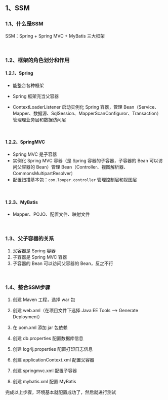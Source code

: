 ## 1、SSM

### 1.1、什么是SSM

SSM：Spring + Spring MVC + MyBatis 三大框架

<br>

### 1.2、框架的角色划分和作用

#### 1.2.1、Spring

* 能整合各种框架

* Spring 框架充当父容器
* ContextLoaderListener 启动实例化 Spring 容器，管理 Bean（Service、Mapper、数据源、SqlSession、MapperScanConfiguror、Transaction）管理理业务层和数据访问层

<br>

#### 1.2.2、SpringMVC

* Spring MVC 是子容器
* 实例化 Spring MVC 容器（是 Spring 容器的子容器，子容器的 Bean 可以访问父容器的 Bean）管理 Bean（Controller、视图解析器、CommonsMultipartResolver）
* 配置扫描基本包：`com.looper.controller` 管理控制层和视图层

<br>

#### 1.2.3、MyBatis

* Mapper、POJO、配置文件、映射文件

<br>

### 1.3、父子容器的关系

1. 父容器是 Spring 容器
2. 子容器是 Spring MVC 容器
3. 子容器的 Bean 可以访问父容器的 Bean，反之不行

<br>

### 1.4、整合SSM步骤

1. 创建 Maven 工程，选择 war 包

2. 创建 web.xml（在项目文件下选择 Java EE Tools --> Generate Deployment）

3. 在 pom.xml 添加 jar 包依赖
4. 创建 db.properties 配置数据库信息
5. 创建 log4j.properties 配置打印日志信息

6. 创建 applicationContext.xml 配置父容器
7. 创建 springmvc.xml 配置子容器
8. 创建 mybatis.xml 配置 MyBatis

完成以上步骤，环境基本就配置成功了，然后就进行测试



